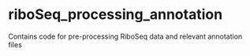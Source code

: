 # riboSeq_processing_annotation
Contains code for pre-processing RiboSeq data and relevant annotation files
